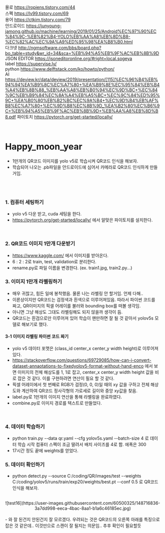 욜로 https://ropiens.tistory.com/44 <br />
스펙 https://lv99.tistory.com/69 <br />
용어 https://ctkim.tistory.com/79 <br />
안드로이드 https://junyoung-jamong.github.io/machine/learning/2019/01/25/Android%EC%97%90%EC%84%9C-%EB%82%B4-YOLO%EB%AA%A8%EB%8D%B8-%EC%82%AC%EC%9A%A9%ED%95%98%EA%B8%B0.html <br />
다크넷 http://ngmsoftware.com/bbs/board.php?bo_table=study&wr_id=34&sca=%EB%94%A5%EB%9F%AC%EB%8B%9D <br />
JSON EDITOR https://jsoneditoronline.org/#right=local.sogeya  <br />
label https://supervise.ly/ <br />
python https://www.delftstack.com/ko/howto/python/ <br />
AI https://deview.kr/data/deview/2019/presentation/[115]%EC%96%B4%EB%94%94%EA%B9%8C%EC%A7%80+%EA%B9%8E%EC%95%84%EB%B4%A4%EB%8B%88_%EB%AA%A8%EB%B0%94%EC%9D%BC+%EC%84%9C%EB%B9%84%EC%8A%A4%EB%A5%BC+%EC%9C%84%ED%95%9C+%EA%B0%80%EB%B2%BC%EC%9A%B4+%EC%9D%B4%EB%AF%B8%EC%A7%80+%EC%9D%B8%EC%8B%9D_%EA%B2%80%EC%B6%9C+%EB%94%A5%EB%9F%AC%EB%8B%9D+%EB%AA%A8%EB%8D%B8.pdf
파이토치 https://pytorch.org/get-started/locally/

<br />

# Happy_moon_year

- 1만개의 QR코드 이미지를 yolo v5로 학습시켜 QR코드 인식을 해보자.
- 학습되어 나오는 .pb파일을 안드로이드에 심어서 카메라로 QR코드 인식하게 만들거임.
<br />
<br />

### 1. 컴퓨터 세팅하기
- yolo v5 다운 받고, cuda 세팅을 한다.
- https://pytorch.org/get-started/locally/ 에서 알맞은 파이토치를 설치한다.
<br />

### 2. QR코드 이미지 1만개 다운받기
- https://www.kaggle.com/ 에서 이미지를 받아온다.
- 6 : 2 : 2로 train, test, validation로 분리한다.
- rename.py로 파일 이름을 변경한다. (ex. train1.jpg, train2.py...)

### 3. 이미지 1만개 라벨링하기
- 매우 귀찮고, 힘든 일에 봉착했음. 물론 나는 라벨링 안 할거임. 언제 다해.. 
- 이론상이지만 QR코드는 검정색과 흰색으로 이루어져있음. 따라서 파이썬 코드를 짜고, QR이미지의 픽셀 어레이를 불러와 bounding box를 떠볼 생각임.
- 아니면 그냥 해상도 그대도 라벨링해도 되지 않을까 생각이 듬.
- QR코드는 흰검으로만 이루어져 있어 학습이 왠만하면 잘 될 것 같아서 yolov5s 모델로 해보기로 했다.
#### 3-1 이미지 라벨링 파이썬 코드 짜기
- yolo v5 데이터 포맷은 (class_id center_x center_y width height)로 이루어져 있다. 
- https://stackoverflow.com/questions/69729085/how-can-i-convert-dataset-annaotations-to-fixedyolov5-format-without-hand-enco 에서 보면 이미지의 전체 해상도를 1, 1로 잡고, center_x center_y width height 값을 비로 잡은 것 같다. 이를 구현하려면 연산이 필요 할 것 같다.
- 픽셀 어레이에서 첫 번째로 RGB가 검정(0, 0, 0)일 때의 xy 값을 구하고 전체 해상도와 계산하여 QR코드 정사각형의 가로세로 길이와 중앙 xy값을 찾음.
- label.py로 1만개의 이미지 연산을 통해 라벨링을 완료하였다.
- combine.py로 이미지 경로를 텍스트로 만들었다.
<br />

### 4. 데이터 학습하기
- python train.py --data qr.yaml --cfg yolov5s.yaml --batch-size 4 로 데이터 학습 시작 컴퓨터 스펙이 조금 딸려서 배치 사이즈를 4로 함. 에폭은 300
- 17시간 정도 끝에 weights를 얻었다.

### 5. 데이터 확인하기
- python detect.py --source C:/coding/QR/images/test --weights C:/coding/yolov5/runs/train/exp20/weights/best.pt --conf 0.5 로 QR코드 인식을 해보자.
<br />
<div align="center">
  ![test16](https://user-images.githubusercontent.com/60500325/148716836-3a7dd998-eeca-4bac-8aa1-b1a6c46185ec.jpg)
</div>

<br />
- 와 잘 된건지 안된건지 잘 모르겠다. 우려되는 것은 QR코드의 오른쪽 아래를 특징으로 잡은 것 같은데.. 이것만으로 스캔이 잘 될지는 의문임.. 추후 확인이 필요할듯
<br />
